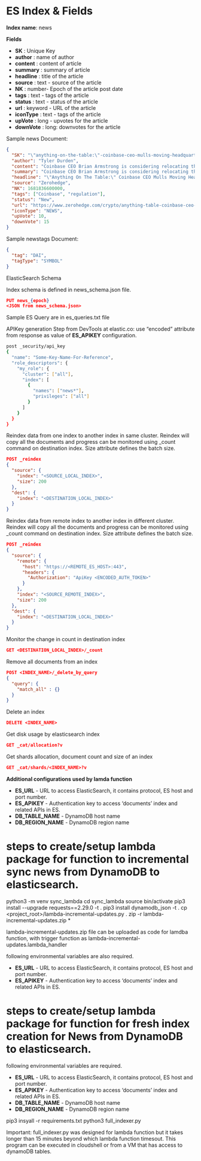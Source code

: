 # ES Index & Fields

**Index name**: news

**Fields**

- **SK** : Unique Key
- **author** : name of author
- **content** : content of article
- **summary** : summary of article
- **headline** : title of the article
- **source** : text - source of the article
- **NK** : number- Epoch of the article post date
- **tags** : text - tags of the article
- **status** : text - status of the article
- **url** : keyword - URL of the article
- **iconType** : text - tags of the article
- **upVote** : long - upvotes for the article
- **downVote** : long: downvotes for the article

Sample news Document:

```json
{
  "SK": "\"anything-on-the-table:\"-coinbase-ceo-mulls-moving-headquarters-outside-us-amid-crypto-crackdown",
  "author": "Tyler Durden",
  "content": "Coinbase CEO Brian Armstrong is considering relocating the company's headquarters outside the US due to increasing regulatory pressure from state and federal regulators, including Sen. Elizabeth Warren's 'Anti-crypto Army.' The relocation risk comes after the Securities and Exchange Commission issued a Wells notice to Coinbase, warning of potential securities violations. Armstrong cited regulatory uncertainty in the US and mentioned the UK as the company's second-largest market globally by revenue. Coinbase, with around 100 million verified users, plans to expand across Europe.",
  "summary": "Coinbase CEO Brian Armstrong is considering relocating the company's headquarters outside the US due to increasing regulatory pressure from state and federal regulators, including Sen. Elizabeth Warren's 'Anti-crypto Army.' The relocation risk comes after the Securities and Exchange Commission issued a Wells notice to Coinbase, warning of potential securities violations. Armstrong cited regulatory uncertainty in the US and mentioned the UK as the company's second-largest market globally by revenue. Coinbase, with around 100 million verified users, plans to expand across Europe.",
  "headline": "\"Anything On The Table:\" Coinbase CEO Mulls Moving Headquarters Outside US Amid Crypto Crackdown",
  "source": "Zerohedge",
  "NK": 1681836600000,
  "tags": ["Coinbase", "regulation"],
  "status": "New",
  "url": "https://www.zerohedge.com/crypto/anything-table-coinbase-ceo-mulls-moving-headquarters-outside-us-amid-crypto-crackdown",
  "iconType": "NEWS",
  "upVote": 10,
  "downVote": 15
}
```

Sample newstags Document:

```json
{
  "tag": "DAI",
  "tagType": "SYMBOL"
}
```

ElasticSearch Schema

Index schema is defined in news_schema.json file.

```json
PUT news_{epoch}
<JSON from news_schema.json>
```

Sample ES Query are in es_queries.txt file

APIKey generation Step from DevTools at elastic.co: use “encoded” attribute from response as value of **ES_APIKEY** configuration.

```bash
post _security/api_key
{
  "name": "Some-Key-Name-For-Reference",
  "role_descriptors": {
    "my_role": {
      "cluster": ["all"],
      "index": [
        {
          "names": ["news*"],
          "privileges": ["all"]
        }
      ]
    }
  }
}
```

Reindex data from one index to another index in same cluster.
Reindex will copy all the documents and progress can be monitored using \_count command on destination index.
Size attribute defines the batch size.

```json
POST _reindex
{
  "source": {
    "index": "<SOURCE_LOCAL_INDEX>",
    "size": 200
  },
  "dest": {
    "index": "<DESTINATION_LOCAL_INDEX>"
  }
}
```

Reindex data from remote index to another index in different cluster.
Reindex will copy all the documents and progress can be monitored using \_count command on destination index.
Size attribute defines the batch size.

```json
POST _reindex
{
  "source": {
    "remote": {
      "host": "https://<REMOTE_ES_HOST>:443",
      "headers": {
        "Authorization": "ApiKey <ENCODED_AUTH_TOKEN>"
      }
    },
    "index": "<SOURCE_REMOTE_INDEX>",
    "size": 200
  },
  "dest": {
    "index": "<DESTINATION_LOCAL_INDEX>"
  }
}
```

Monitor the change in count in destination index

```json
GET <DESTINATION_LOCAL_INDEX>/_count
```

Remove all documents from an index

```json
POST <INDEX_NAME>/_delete_by_query
{
  "query": {
    "match_all" : {}
  }
}
```

Delete an index

```json
DELETE <INDEX_NAME>
```

Get disk usage by elasticsearch index

```json
GET _cat/allocation?v
```

Get shards allocation, document count and size of an index

```json
GET _cat/shards/<INDEX_NAME>?v
```

**Additional configurations used by lamda function**

- **ES_URL** - URL to access ElasticSearch, it contains protocol, ES host and port number.
- **ES_APIKEY** - Authentication key to access ‘documents’ index and related APIs in ES.
- **DB_TABLE_NAME** - DynamoDB host name
- **DB_REGION_NAME** - DynamoDB region name

# steps to create/setup lambda package for function to incremental sync news from DynamoDB to elasticsearch.

python3 -m venv sync_lambda
cd sync_lambda
source bin/activate
pip3 install --upgrade requests==2.29.0 -t .
pip3 install dynamodb_json -t .
cp <project_root>/lambda-incremental-updates.py .
zip -r lambda-incremental-updates.zip \*

<!-- zip -r lambda-incremental-updates.zip * -->
<!-- this is the correct one. There is a loose slash there that autosave keeps adding -->

lambda-incremental-updates.zip file can be uploaded as code for lamdba function, with trigger function as lambda-incremental-updates.lambda_handler

following environmental variables are also required.

- **ES_URL** - URL to access ElasticSearch, it contains protocol, ES host and port number.
- **ES_APIKEY** - Authentication key to access ‘documents’ index and related APIs in ES.

# steps to create/setup lambda package for function for fresh index creation for News from DynamoDB to elasticsearch.

following environmental variables are required.

- **ES_URL** - URL to access ElasticSearch, it contains protocol, ES host and port number.
- **ES_APIKEY** - Authentication key to access ‘documents’ index and related APIs in ES.
- **DB_TABLE_NAME** - DynamoDB host name
- **DB_REGION_NAME** - DynamoDB region name

pip3 insyall -r requirements.txt
python3 full_indexer.py

Important:
full_indexer.py was designed for lambda function but it takes longer than 15 minutes beyond which lambda function timesout.
This program can be executed in cloudshell or from a VM that has access to dynamoDB tables.
